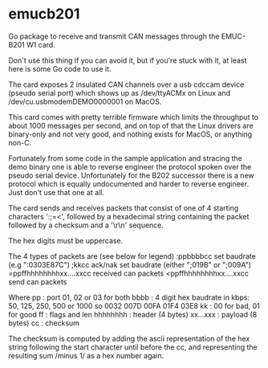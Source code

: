 # emucb201
Go package to receive and transmit CAN messages through the EMUC-B201 W1 card.

Don't use this thing if you can avoid it, but if you're stuck with it, at least here
is some Go code to use it.

The card exposes 2 insulated CAN channels over a usb cdccam device (pseudo serial port)
which shows up as /dev/ttyACMx on Linux and /dev/cu.usbmodemDEMO0000001 on MacOS.

This card comes with pretty terrible firmware which limits the throughput
to about 1000 messages per second, and on top of that the Linux drivers are 
binary-only and not very good, and nothing exists for MacOS, or anything non-C.

Fortunately from some code in the sample application and stracing the demo binary
one is able to reverse engineer the protocol spoken over the pseudo serial device.
Unfortunately for the B202 successor there is a new protocol which is equally undocumented
and harder to reverse engineer.  Just don't use that one at all.

The card sends and receives packets that consist of one of 4 starting characters ':;=<',
followed by a hexadecimal string containing the packet followed by a checksum and a
'\r\n' sequence.

The hex digits must be uppercase.

The 4 types of packets are (see below for legend)
	:ppbbbbcc   				set baudrate         (e.g ":0303E87C")
	;kkcc     					ack/nak set baudrate (either ";019B" or ";009A")
	=ppffhhhhhhhhxx....xxcc     received can packets
	<ppffhhhhhhhhxx....xxcc     send can packets

Where
	pp    : port 01, 02 or 03 for both
	bbbb  : 4 digit hex baudrate in kbps: 50, 125, 250, 500 or 1000 so  0032 007D 00FA 01F4 03E8
	kk    : 00 for bad, 01 for good
	ff    : flags and len
	hhhhhhhh : header   (4 bytes)
	xx...xxx : payload  (8 bytes)
	cc    : checksum

The checksum is computed by adding the ascii representation of the hex string following the start character until
before the cc, and representing the resulting sum /minus 1/ as a hex number again.
